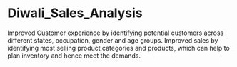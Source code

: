 # Diwali_Sales_Analysis
Improved Customer experience by identifying potential customers across different states, occupation, gender and age groups. 
Improved sales by identifying most selling product categories and products, which can help to plan inventory and hence meet the demands.
